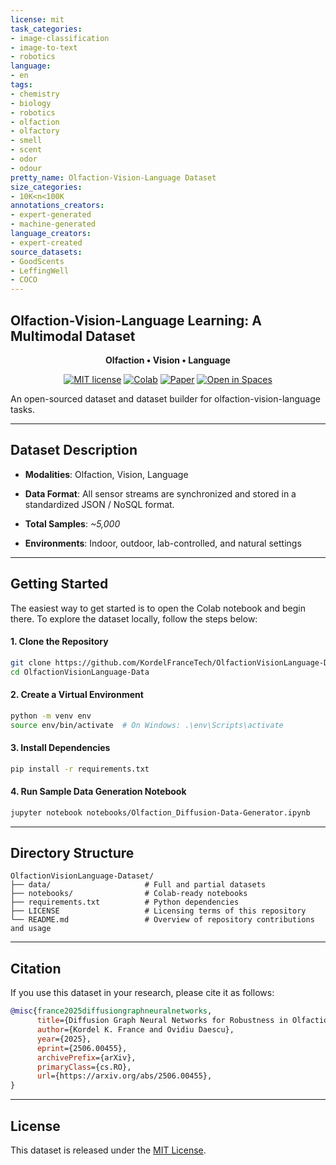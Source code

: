 ```yaml
---
license: mit
task_categories:
- image-classification
- image-to-text
- robotics
language:
- en
tags:
- chemistry
- biology
- robotics
- olfaction
- olfactory
- smell
- scent
- odor
- odour
pretty_name: Olfaction-Vision-Language Dataset
size_categories:
- 10K<n<100K
annotations_creators:
- expert-generated
- machine-generated
language_creators:
- expert-created
source_datasets:
- GoodScents
- LeffingWell
- COCO
---
```

Olfaction-Vision-Language Learning: A Multimodal Dataset
----

<div align="center">

**Olfaction • Vision • Language**


[![MIT license](https://img.shields.io/badge/License-MIT-blue.svg)](#license)
[![Colab](https://img.shields.io/badge/Run%20in-Colab-yellow?logo=google-colab)](https://colab.research.google.com/drive/1-VTEvfCZ3FC8PfxeynbLAWErYYkyNjfZ?usp=sharing)
[![Paper](https://img.shields.io/badge/Research-Paper-red)](https://arxiv.org/abs/2506.00455)
[![Open in Spaces](https://huggingface.co/datasets/huggingface/badges/resolve/main/open-in-hf-spaces-sm.svg)](https://huggingface.co/spaces)

</div>


An open-sourced dataset and dataset builder for olfaction-vision-language tasks.

---

## Dataset Description

- **Modalities**: Olfaction, Vision, Language

- **Data Format**:
  All sensor streams are synchronized and stored in a standardized JSON / NoSQL format.

- **Total Samples**: _~5,000_
- **Environments**: Indoor, outdoor, lab-controlled, and natural settings

---

## Getting Started

The easiest way to get started is to open the Colab notebook and begin there.
To explore the dataset locally, follow the steps below:

#### 1. Clone the Repository

```bash
git clone https://github.com/KordelFranceTech/OlfactionVisionLanguage-Dataset.git
cd OlfactionVisionLanguage-Data
````

#### 2. Create a Virtual Environment

```bash
python -m venv env
source env/bin/activate  # On Windows: .\env\Scripts\activate
```

#### 3. Install Dependencies

```bash
pip install -r requirements.txt
```

#### 4. Run Sample Data Generation Notebook

```bash
jupyter notebook notebooks/Olfaction_Diffusion-Data-Generator.ipynb
```

---

## Directory Structure

```text
OlfactionVisionLanguage-Dataset/
├── data/                     # Full and partial datasets
├── notebooks/                # Colab-ready notebooks
├── requirements.txt          # Python dependencies
├── LICENSE                   # Licensing terms of this repository
└── README.md                 # Overview of repository contributions and usage
```

---

## Citation

If you use this dataset in your research, please cite it as follows:

```bibtex
@misc{france2025diffusiongraphneuralnetworks,
      title={Diffusion Graph Neural Networks for Robustness in Olfaction Sensors and Datasets}, 
      author={Kordel K. France and Ovidiu Daescu},
      year={2025},
      eprint={2506.00455},
      archivePrefix={arXiv},
      primaryClass={cs.RO},
      url={https://arxiv.org/abs/2506.00455}, 
}
```

---


## License

This dataset is released under the [MIT License](https://opensource.org/license/mit).
